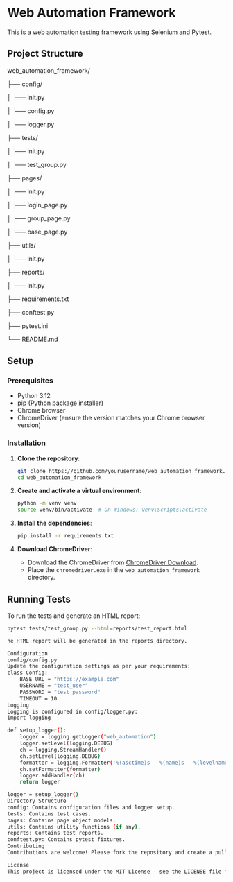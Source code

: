 # Web Automation Framework

This is a web automation testing framework using Selenium and Pytest.

## Project Structure
web_automation_framework/

├── config/

│ ├── init.py

│ ├── config.py

│ └── logger.py

├── tests/

│ ├── init.py

│ └── test_group.py

├── pages/

│ ├── init.py

│ ├── login_page.py

│ ├── group_page.py

│ └── base_page.py

├── utils/

│ └── init.py

├── reports/

│ └── init.py

├── requirements.txt

├── conftest.py

├── pytest.ini

└── README.md


## Setup

### Prerequisites

- Python 3.12
- pip (Python package installer)
- Chrome browser
- ChromeDriver (ensure the version matches your Chrome browser version)

### Installation

1. **Clone the repository**:

    ```sh
    git clone https://github.com/yourusername/web_automation_framework.git
    cd web_automation_framework
    ```

2. **Create and activate a virtual environment**:

    ```sh
    python -m venv venv
    source venv/bin/activate  # On Windows: venv\Scripts\activate
    ```

3. **Install the dependencies**:

    ```sh
    pip install -r requirements.txt
    ```

4. **Download ChromeDriver**:

    - Download the ChromeDriver from [ChromeDriver Download](https://sites.google.com/a/chromium.org/chromedriver/downloads).
    - Place the `chromedriver.exe` in the `web_automation_framework` directory.

## Running Tests

To run the tests and generate an HTML report:

```sh
pytest tests/test_group.py --html=reports/test_report.html

he HTML report will be generated in the reports directory.

Configuration
config/config.py
Update the configuration settings as per your requirements:
class Config:
    BASE_URL = "https://example.com"
    USERNAME = "test_user"
    PASSWORD = "test_password"
    TIMEOUT = 10
Logging
Logging is configured in config/logger.py:
import logging

def setup_logger():
    logger = logging.getLogger("web_automation")
    logger.setLevel(logging.DEBUG)
    ch = logging.StreamHandler()
    ch.setLevel(logging.DEBUG)
    formatter = logging.Formatter('%(asctime)s - %(name)s - %(levelname)s - %(message)s')
    ch.setFormatter(formatter)
    logger.addHandler(ch)
    return logger

logger = setup_logger()
Directory Structure
config: Contains configuration files and logger setup.
tests: Contains test cases.
pages: Contains page object models.
utils: Contains utility functions (if any).
reports: Contains test reports.
conftest.py: Contains pytest fixtures.
Contributing
Contributions are welcome! Please fork the repository and create a pull request.

License
This project is licensed under the MIT License - see the LICENSE file for details.


